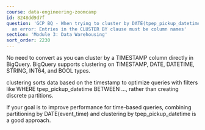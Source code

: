 ```yaml
---
course: data-engineering-zoomcamp
id: 8248dd9d7f
question: 'GCP BQ - When trying to cluster by DATE(tpep_pickup_datetime) it gives
  an error: Entries in the CLUSTER BY clause must be column names'
section: 'Module 3: Data Warehousing'
sort_order: 2230
---
```


No need to convert as you can cluster by a TIMESTAMP column directly in BigQuery. BigQuery supports clustering on TIMESTAMP, DATE, DATETIME, STRING, INT64, and BOOL types.

clustering sorts data based on the timestamp to optimize queries with filters like WHERE tpep_pickup_datetime BETWEEN ..., rather than creating discrete partitions.

If your goal is to improve performance for time-based queries, combining partitioning by DATE(event_time) and clustering by tpep_pickup_datetime is a good approach.

